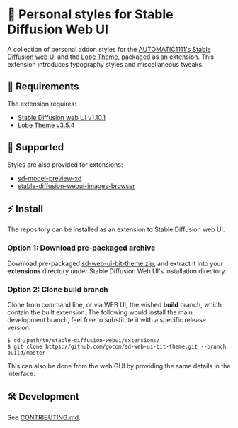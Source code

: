🎨 Personal styles for Stable Diffusion Web UI
=====

A collection of personal addon styles for the [AUTOMATIC1111's Stable Diffusion web UI](https://github.com/AUTOMATIC1111/stable-diffusion-webui)
and the [Lobe Theme](https://github.com/lobehub/sd-webui-lobe-theme), packaged as an extension. This extension introduces typography styles and
miscellaneous tweaks.

📃 Requirements
-----

The extension requires:

* [Stable Diffusion web UI v1.10.1](https://github.com/AUTOMATIC1111/stable-diffusion-webui/releases/tag/v1.10.1)
* [Lobe Theme v3.5.4](https://github.com/lobehub/sd-webui-lobe-theme)

🍙 Supported
-----

Styles are also provided for extensions:

* [sd-model-preview-xd](https://github.com/CurtisDS/sd-model-preview-xd)
* [stable-diffusion-webui-images-browser](https://github.com/AlUlkesh/stable-diffusion-webui-images-browser)

⚡ Install
-----

The repository can be installed as an extension to Stable Diffusion web UI.

### Option 1: Download pre-packaged archive

Download pre-packaged [sd-web-ui-bit-theme.zip](https://github.com/gocom/sd-web-ui-bit-theme/releases/latest/download/sd-web-ui-bit-theme.zip), and extract it into your **extensions** directory under
Stable Diffusion Web UI's installation directory.

### Option 2: Clone build branch

Clone from command line, or via WEB UI, the wished **build** branch, which contain the built extension. The following
would install the main development branch, feel free to substitute it with a specific release version:

```shell
$ cd /path/to/stable-diffusion-webui/extensions/
$ git clone https://github.com/gocom/sd-web-ui-bit-theme.git --branch build/master
```

This can also be done from the web GUI by providing the same details in the interface.

🛠️ Development
-----

See [CONTRIBUTING.md](https://github.com/gocom/sd-web-ui-bit-theme/blob/master/CONTRIBUTING.md).
